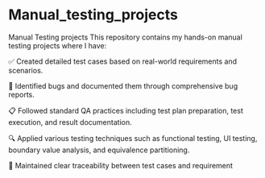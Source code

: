 # Manual_testing_projects
Manual Testing projects 
This repository contains my hands-on manual testing projects where I have:

✅ Created detailed test cases based on real-world requirements and scenarios.

🐞 Identified bugs and documented them through comprehensive bug reports.

📋 Followed standard QA practices including test plan preparation, test execution, and result documentation.

🔍 Applied various testing techniques such as functional testing, UI testing, boundary value analysis, and equivalence partitioning.

🧾 Maintained clear traceability between test cases and requirement
